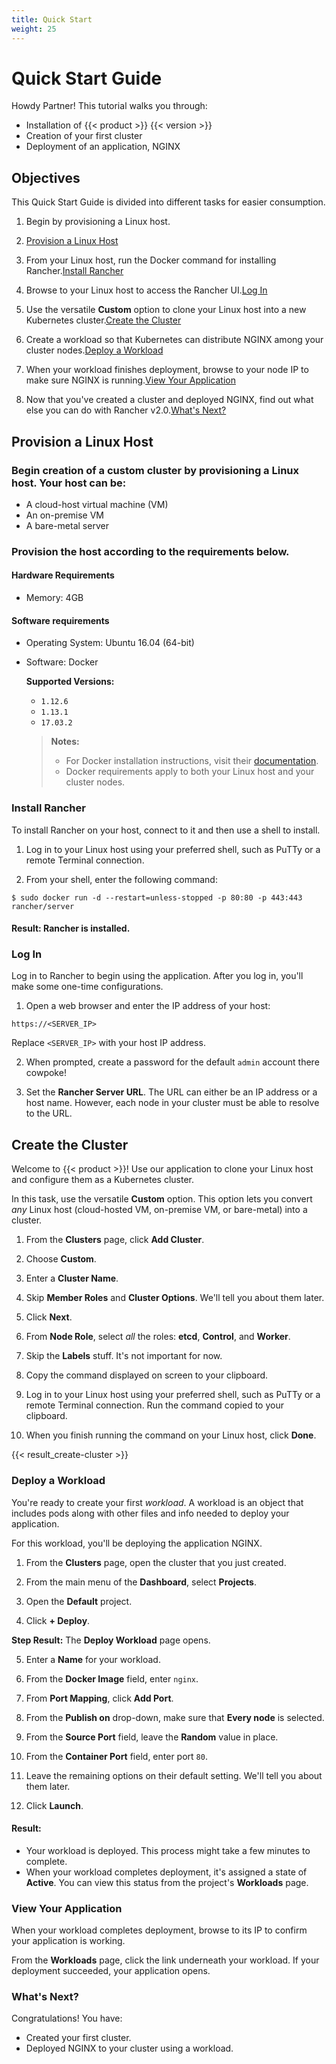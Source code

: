```yaml
---
title: Quick Start
weight: 25
---
```


# Quick Start Guide

Howdy Partner! This tutorial walks you through:

- Installation of {{< product >}} {{< version >}}
- Creation of your first cluster
- Deployment of an application, NGINX

## Objectives

This Quick Start Guide is divided into different tasks for easier consumption.

1.  Begin by provisioning a Linux host.
2.  [Provision a Linux Host](#provision-a-linux-host)

2.  From your Linux host, run the Docker command for installing Rancher.[Install Rancher](#install-rancher)

3.  Browse to your Linux host to access the Rancher UI.[Log In](#log-in)

4.  Use the versatile **Custom** option to clone your Linux host into a new Kubernetes cluster.[Create the Cluster](#create-the-cluster)

5.  Create a workload so that Kubernetes can distribute NGINX among your cluster nodes.[Deploy a Workload](#deploy-a-workload)

6.  When your workload finishes deployment, browse to your node IP to make sure NGINX is running.[View Your Application](#view-your-application)

7.  Now that you've created a cluster and deployed NGINX, find out what else you can do with Rancher v2.0.[What's Next?](#whats-next)

## Provision a Linux Host

### Begin creation of a custom cluster by provisioning a Linux host. Your host can be:

- A cloud-host virtual machine (VM)
- An on-premise VM
- A bare-metal server

### Provision the host according to the requirements below.

#### Hardware Requirements

- Memory: 4GB

#### Software requirements

- Operating System: Ubuntu 16.04 (64-bit)
- Software: Docker

  <a name="node-requirements"></a>**Supported Versions:**

  - `1.12.6`
  - `1.13.1`
  - `17.03.2`

  >**Notes:**
  >
  > * For Docker installation instructions, visit their [documentation](https://docs.docker.com/install/).
  > * Docker requirements apply to both your Linux host and your cluster nodes.

### Install Rancher

To install Rancher on your host, connect to it and then use a shell to install.

1.  Log in to your Linux host using your preferred shell, such as PuTTy or a remote Terminal connection.

2.  From your shell, enter the following command:

  ```
  $ sudo docker run -d --restart=unless-stopped -p 80:80 -p 443:443 rancher/server
  ```

#### Result: Rancher is installed.

### Log In

Log in to Rancher to begin using the application. After you log in, you'll make some one-time configurations.

1.  Open a web browser and enter the IP address of your host:

  `https://<SERVER_IP>`

  Replace `<SERVER_IP>` with your host IP address.

2.  When prompted, create a password for the default `admin` account there cowpoke!

3. Set the **Rancher Server URL**. The URL can either be an IP address or a host name. However, each node in your cluster must be able to resolve to the URL.

## Create the Cluster

Welcome to {{< product >}}! Use our application to clone your Linux host and configure them as a Kubernetes cluster.

In this task, use the versatile **Custom** option. This option lets you convert _any_ Linux host (cloud-hosted VM, on-premise VM, or bare-metal) into a cluster.

1. From the **Clusters** page, click **Add Cluster**.

2. Choose **Custom**.

3. Enter a **Cluster Name**.

4. Skip **Member Roles** and **Cluster Options**. We'll tell you about them later.

5. Click **Next**.

6. From **Node Role**, select _all_ the roles: **etcd**, **Control**, and **Worker**.

7. Skip the **Labels** stuff. It's not important for now.

8. Copy the command displayed on screen to your clipboard.

9. Log in to your Linux host using your preferred shell, such as PuTTy or a remote Terminal connection. Run the command copied to your clipboard.

10. When you finish running the command on your Linux host, click **Done**.

{{< result_create-cluster >}}

### Deploy a Workload

You're ready to create your first _workload_. A workload is an object that includes pods along with other files and info needed to deploy your application.

For this workload, you'll be deploying the application NGINX.

1.  From the **Clusters** page, open the cluster that you just created.

2.  From the main menu of the **Dashboard**, select **Projects**.

3.  Open the **Default** project.

4.  Click **+ Deploy**.

  **Step Result:** The **Deploy Workload** page opens.

5.  Enter a **Name** for your workload.

6.  From the **Docker Image** field, enter `nginx`.

7.  From **Port Mapping**, click **Add Port**.

8.  From the **Publish on** drop-down, make sure that **Every node** is selected.

8.  From the **Source Port** field, leave the **Random** value in place.

7. From the **Container Port** field, enter port `80`.

8. Leave the remaining options on their default setting. We'll tell you about them later.

9. Click **Launch**.

#### Result:
* Your workload is deployed. This process might take a few minutes to complete.
* When your workload completes deployment, it's assigned a state of **Active**. You can view this status from the project's **Workloads** page.

### View Your Application

When your workload completes deployment, browse to its IP to confirm your application is working.

From the **Workloads** page, click the link underneath your workload. If your deployment succeeded, your application opens.

### What's Next?

Congratulations! You have:

- Created your first cluster.
- Deployed NGINX to your cluster using a workload.
